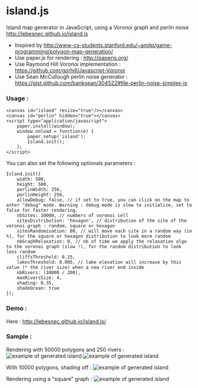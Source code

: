 island.js
=========

Island map generator in JavaScript, using a Voronoi graph and perlin noise http://lebesnec.github.io/island.js

- Inspired by http://www-cs-students.stanford.edu/~amitp/game-programming/polygon-map-generation/
- Use paper.js for rendering : http://paperjs.org/
- Use Raymond Hill Voronoi implementation : https://github.com/gorhill/Javascript-Voronoi
- Use Sean McCullough perlin noise generator : https://gist.github.com/banksean/304522#file-perlin-noise-simplex-js

### Usage :

    <canvas id="island" resize="true"/></canvas>
    <canvas id="perlin" hidden="true"></canvas>
    <script type="application/javascript">
        paper.install(window);
        window.onload = function(e) {
            paper.setup('island');
            Island.init();
        };
    </script>

You can also set the following optionals parameters :

    Island.init({
        width: 500,
        height: 500,
        perlinWidth: 256,
        perlinHeight: 256,
        allowDebug: false, // if set to true, you can click on the map to enter "debug" mode. Warning : debug mode is slow to initialize, set to false for faster rendering.
        nbSites: 10000, // numbers of voronoi cell
        sitesDistribution: 'hexagon', // distribution of the site of the voronoi graph : random, square or hexagon
        sitesRandomisation: 80, // will move each site in a random way (in %), for the square or hexagon distribution to look more random
        nbGraphRelaxation: 0, // nb of time we apply the relaxation algo to the voronoi graph (slow !), for the random distribution to look less random
        cliffsThreshold: 0.15,
        lakesThreshold: 0.005, // lake elevation will increase by this value (* the river size) when a new river end inside
        nbRivers: (10000 / 200),
        maxRiversSize: 4,
        shading: 0.35,
        shadeOcean: true
    });

### Demo :
Here : http://lebesnec.github.io/island.js/

### Sample :

Rendering with 50000 polygons and 250 rivers :
![example of generated island](https://lh6.googleusercontent.com/-yCoR7YwRDl8/U0z-YgMLlPI/AAAAAAAAeHE/B3ifCidHoFs/s800/Sans%2520titre2.jpg)
![example of generated island](https://lh5.googleusercontent.com/-CuDWhc6AdZU/U0z-YpcKYNI/AAAAAAAAeHA/d5MhfItKg8g/s800/Sans%2520titre3.jpg)

With 10000 polygons, shading off :
![example of generated island](https://lh4.googleusercontent.com/-DM2rSu2o-XA/U00qgcjdX-I/AAAAAAAAeHk/9I-ip4UzcJ0/s800/Sans%2520titre.jpg)

Rendering using a "square" graph :
![example of generated island](https://lh3.googleusercontent.com/-7--_ofrPmOQ/U0z-YmFkbRI/AAAAAAAAeHI/ihuAj9lpy5w/s800/Sans%2520titre.jpg)
